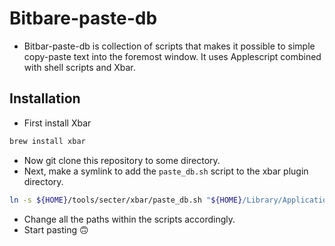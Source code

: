 # Bitbare-paste-db 

- Bitbar-paste-db is collection of scripts that makes it possible to simple copy-paste text into the foremost window. It uses Applescript combined with shell scripts and Xbar.

## Installation

- First install Xbar

```bash
brew install xbar
```

- Now git clone this repository to some directory.
- Next, make a symlink to add the `paste_db.sh` script to the xbar plugin directory.

```bash
ln -s ${HOME}/tools/secter/xbar/paste_db.sh "${HOME}/Library/Application Support/xbar/plugins/"
```

- Change all the paths within the scripts accordingly.
- Start pasting 🙃
